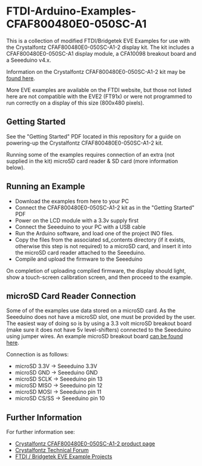 
# FTDI-Arduino-Examples-CFAF800480E0-050SC-A1
This is a collection of modified FTDI/Bridgetek EVE Examples for use with the Crystalfontz CFAF800480E0-050SC-A1-2 display kit.
The kit includes a CFAF800480E0-050SC-A1 display module, a CFA10098 breakout board and a Seeeduino v4.x. 

Information on the Crystalfontz CFAF800480E0-050SC-A1-2 kit may be [found here](https://www.crystalfontz.com/product/cfaf800480e0050sca12-800x480-accelerated-tft-dev-kit).

More EVE examples are available on the FTDI website, but those not listed here are not compatible with the EVE2 (FT91x) or were not programmed to run correctly on a display of this size (800x480 pixels).

## Getting Started

See the "Getting Started" PDF located in this repository for a guide on powering-up the Crystalfontz CFAF800480E0-050SC-A1-2 kit.

Running some of the examples requires connection of an extra (not supplied in the kit) microSD card reader & SD card (more information below).

## Running an Example
* Download the examples from here to your PC
* Connect the CFAF800480E0-050SC-A1-2 kit as in the "Getting Started" PDF
* Power on the LCD module with a 3.3v supply first
* Connect the Seeeduino to your PC with a USB cable
* Run the Arduino software, and load one of the project INO files.
* Copy the files from the associated sd_contents directory (if it exists, otherwise this step is not required) to a microSD card, and insert it into the microSD card reader attached to the Seeeduino.
* Compile and upload the firmware to the Seeeduino

On completion of uploading complied firmware, the display should light, show a touch-screen calibration screen, and then proceed to the example.

## microSD Card Reader Connection
Some of of the examples use data stored on a microSD card. As the Seeeduino does not have a microSD slot, one must be provided by the user.
The easiest way of doing so is by using a 3.3 volt microSD breakout board (make sure it does not have 5v level-shifters) connected to the Seeeduino using jumper wires.
An example microSD breakout board [can be found here](https://www.sparkfun.com/products/544).

Connection is as follows:
* microSD 3.3V -> Seeeduino 3.3V
* microSD GND -> Seeeduino GND
* microSD SCLK -> Seeeduino pin 13
* microSD MISO -> Seeeduino pin 12
* microSD MOSI -> Seeeduino pin 11
* microSD CS/SS -> Seeeduino pin 10

## Further Information
For further information see:
* [Crystalfontz CFAF800480E0-050SC-A1-2 product page](https://www.crystalfontz.com/product/cfaf800480e0050sca12-800x480-accelerated-tft-dev-kit)
* [Crystalfontz Technical Forum](http://forum.crystalfontz.com/)
* [FTDI / Bridgetek EVE Example Projects](https://www.ftdichip.com/Support/SoftwareExamples/FT800_Projects.htm)

